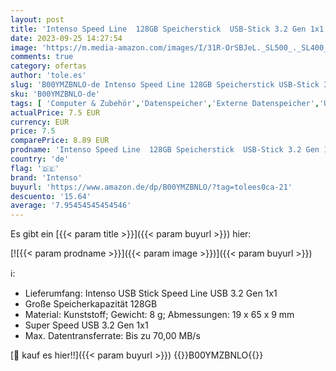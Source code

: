 ```yaml
---
layout: post
title: 'Intenso Speed Line  128GB Speicherstick  USB-Stick 3.2 Gen 1x1  schwarz  1er Pack'
date: 2023-09-25 14:27:54
image: 'https://m.media-amazon.com/images/I/31R-OrSBJeL._SL500_._SL400_.jpg'
comments: true
category: ofertas
author: 'tole.es'
slug: 'B00YMZBNLO-de Intenso Speed Line 128GB Speicherstick USB-Stick 3.2 Gen...'
sku: 'B00YMZBNLO-de'
tags: [ 'Computer & Zubehör','Datenspeicher','Externe Datenspeicher','USB-Sticks','intenso','🇩🇪', ]
actualPrice: 7.5 EUR
currency: EUR
price: 7.5
comparePrice: 8.89 EUR
prodname: 'Intenso Speed Line  128GB Speicherstick  USB-Stick 3.2 Gen 1x1  schwarz  1er Pack'
country: 'de'
flag: '🇩🇪'
brand: 'Intenso'
buyurl: 'https://www.amazon.de/dp/B00YMZBNLO/?tag=tolees0ca-21'
descuento: '15.64'
average: '7.95454545454546'
---
```


Es gibt ein [{{< param title >}}]({{< param buyurl >}}) hier:

[![{{< param prodname >}}]({{< param image >}})]({{< param buyurl >}})

ℹ️:

- Lieferumfang: Intenso USB Stick Speed Line USB 3.2 Gen 1x1
- Große Speicherkapazität 128GB
- Material: Kunststoff; Gewicht: 8 g; Abmessungen: 19 x 65 x 9 mm
- Super Speed USB 3.2 Gen 1x1
- Max. Datentransferrate: Bis zu 70,00 MB/s

[🛒 kauf es hier!!]({{< param buyurl >}})
{{<world>}}B00YMZBNLO{{</world>}}

